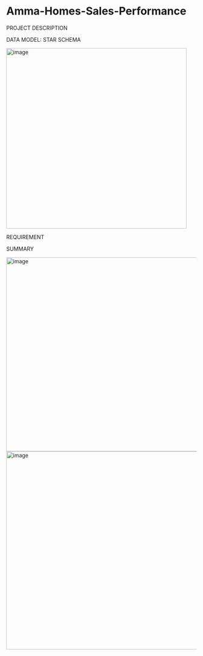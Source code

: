 # Amma-Homes-Sales-Performance

PROJECT DESCRIPTION

DATA MODEL: STAR SCHEMA


<img width="477" alt="image" src="https://github.com/Adebisiokegbemi/Amma-Homes-Sales-Performance/assets/91023196/03bc080a-f4c9-4575-846e-de4cfff972d3">

REQUIREMENT


SUMMARY



<img width="513" alt="image" src="https://github.com/Adebisiokegbemi/Amma-Homes-Sales-Performance/assets/91023196/9b670839-2c74-4c3b-800c-8eb3657f2365">


<img width="524" alt="image" src="https://github.com/Adebisiokegbemi/Amma-Homes-Sales-Performance/assets/91023196/5adeb22e-42ef-4356-ab45-1e1bec391989">
